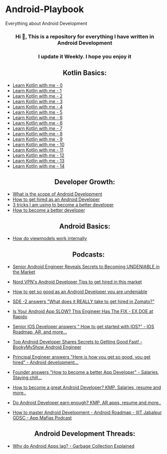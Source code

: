 # Android-Playbook
Everything about Android Development
<h3 align="center">Hi 👋, This is a repository for everything I have written in Android Development</h3>
<h3 align="center">I update it Weekly. I hope you enjoy it</h3>

<h2 align="center">Kotlin Basics:</h2>

- [Learn Kotlin with me - 0](https://youtu.be/iCy5vw1m39o?si=fBQTGurdyhmrn4a1)
- [Learn Kotlin with me - 1](https://youtu.be/i24fvY9y8_M?si=-Qbo1HlF0q3ukVqR)
- [Learn Kotlin with me - 2](https://youtu.be/WZn_iYMDg6Q?si=nlZ_GJWT9MTQzXZd)
- [Learn Kotlin with me - 3](https://youtu.be/o1Q9b3TBfv0?si=NrQ1uNqIkMN0pLro)
- [Learn Kotlin with me - 4](https://youtu.be/lCIUt0I5zLw?si=-ktpH0m28PO3fcra)
- [Learn Kotlin with me - 5](https://youtu.be/hJsCwrT6F3c?si=csi0eCthKjgYC4Qf)
- [Learn Kotlin with me - 6](https://youtu.be/MnBiDsTSIF4?si=FQctLpA0iTZyt4ro)
- [Learn Kotlin with me - 6](https://youtu.be/oJbtrJiL2Lo?si=nCOpAzj3lb9pHvfR)
- [Learn Kotlin with me - 7](https://youtu.be/MnBiDsTSIF4?si=FQctLpA0iTZyt4ro)
- [Learn Kotlin with me - 8](https://youtu.be/L8hJSutaq4Y?si=q1ykAqCXeumRS7Zn)
- [Learn Kotlin with me - 9](https://youtu.be/ykWxyeFztdo?si=U_OfDMyqKF4Xuf8v)
- [Learn Kotlin with me - 10](https://youtu.be/cJjUP2GR_lE?si=SiMLRJCGjoekgWn4)
- [Learn Kotlin with me - 11](https://youtu.be/GqG9O7pekdc?si=KL_XXLzg4Ui9IMwy)
- [Learn Kotlin with me - 12](https://youtu.be/4KbjqznXzfE?si=TC7e-uhFlPZd6lMW)
- [Learn Kotlin with me - 13](https://youtu.be/jM6rCns_jFY?si=h_p8JlqJGXaAkECS)
- [Learn Kotlin with me - 14](https://youtu.be/MgNEs-2h7wM?si=1-gQIrN48BNs7LAJ)

<h2 align="center">Developer Growth:</h2>

- [What is the scope of Android Development](https://youtu.be/XJRo5Tp4hOo?si=_dTb-SDULipPpuw4)
- [How to get hired as an Android Developer](https://youtu.be/TD3jn360Nug?si=7aisY3Dd7r11UkYV)
- [3 tricks I am using to become a better developer](https://youtu.be/hBONIlZtbKo?si=9CIz4XrDuoXunwy2)
- [How to become a better developer](https://youtu.be/ddNjQrk3bP4?si=cmZDHA-TEo3BrDhY)

<h2 align="center">Android Basics:</h2>

- [How do viewmodels work internally](https://youtu.be/hB2R1v-xPbA?si=NWdskUqdu0ehw3qN)

  <h2 align="center">Podcasts:</h2>

- [Senior Android Engineer Reveals Secrets to Becoming UNDENIABLE in the Market](https://youtu.be/pdBMN_HrzFI?si=fPcoeYwVlrMknh_9)
- [Nord VPN's Android Developer Tips to get hired in this market](https://youtu.be/XOPGjOA9Tic?si=oNrXHVqEVOqAmpvO)
- [How to get so good as an Android Developer you are undeniable](https://youtu.be/R4fIstV8xqY?si=H6g6nP9LMjfhiBAS)
- [SDE -2 answers "What does it REALLY take to get hired in Zomato?"](https://youtu.be/4k2rGPDlFB4?si=Lr687UsV16ZJRwHD)
- [Is Your Android App SLOW? This Engineer Has The FIX - EX DOE at Rapido](https://youtu.be/jRaV3N-Mkj4?si=xyokRIsvbAg55-s2)
- [Senior IOS Developer answers " How to get started with IOS?" - IOS Roadmap, AR, and more...](https://youtu.be/NwX6BcQ2fSk?si=rSiJbydg8cOWvXLX)
- [Top Android Developer Shares Secrets to Getting Good Fast! - BookyMyShow Android Engineer](https://youtu.be/NwX6BcQ2fSk?si=rSiJbydg8cOWvXLX)
- [Principal Engineer answers "Here is how you get so good, you get hired" - Android development...](https://youtu.be/RPcN1KltD3Q?si=O8rBO2wdHmSRmBT5)
- [Founder answers "How to become a better App Developer" - Salaries, Staying chill...](https://youtu.be/XOPGjOA9Tic?si=oNrXHVqEVOqAmpvO)
- [How to become a great Android Developer? KMP, Salaries, resume and more..](https://youtu.be/1cxQOSa916o?si=fbAYbdPeHvNbB-0t)
- [Do Android Developer earn enough? KMP, AR apps, resume and more..](https://youtu.be/RGqjDpCmN_s?si=rIL8JmEIGesFi0yg)
- [How to master Android Development - Android Roadmap - IIIT Jabalpur GDSC - App Mafias Podcast](https://youtu.be/36bWVehKpEg?si=y-1ALdvUm-VLWT-8)


<h2 align="center">Android Development Threads:</h2>

- [Why do Android Apps lag? - Garbage Collection Explained](https://x.com/Hitesh__kohli/status/1874858120083869708)
